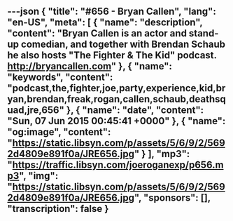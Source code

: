 ---json
{
  "title": "#656 - Bryan Callen",
  "lang": "en-US",
  "meta": [
    {
      "name": "description",
      "content": "Bryan Callen is an actor and stand-up comedian, and together with Brendan Schaub he also hosts \"The Fighter & The Kid\" podcast. http://bryancallen.com"
    },
    {
      "name": "keywords",
      "content": "podcast,the,fighter,joe,party,experience,kid,bryan,brendan,freak,rogan,callen,schaub,deathsquad,jre,656"
    },
    {
      "name": "date",
      "content": "Sun, 07 Jun 2015 00:45:41 +0000"
    },
    {
      "name": "og:image",
      "content": "https://static.libsyn.com/p/assets/5/6/9/2/5692d4809e891f0a/JRE656.jpg"
    }
  ],
  "mp3": "https://traffic.libsyn.com/joeroganexp/p656.mp3",
  "img": "https://static.libsyn.com/p/assets/5/6/9/2/5692d4809e891f0a/JRE656.jpg",
  "sponsors": [],
  "transcription": false
}
---
<episode-header />

<timemark seconds="0" />

<transcribe-call-to-action />

<episode-footer />